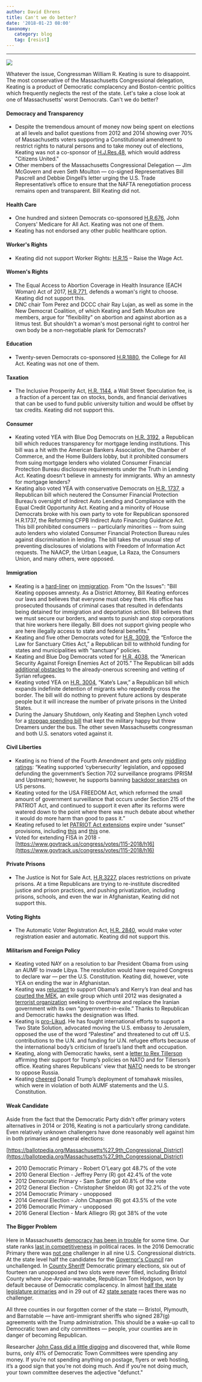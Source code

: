 ```yaml
---
author: David Ehrens
title: Can't we do better?
date: '2018-01-23 08:00'
taxonomy:
   category: blog
   tag: [resist]
---
```

---

![](keating.jpg)

Whatever the issue, Congressman William R. Keating is sure to disappoint. The most conservative of the Massachusetts Congressional delegation, Keating is a product of Democratic complacency and Boston-centric politics which frequently neglects the rest of the state. Let's take a close look at one of Massachusetts' worst Democrats. Can't we do better?

#### Democracy and Transparency

- Despite the tremendous amount of money now being spent on elections at all levels and ballot questions from 2012 and 2014 showing over 70% of Massachusetts voters supporting a Constitutional amendment to restrict rights to natural persons and to take money out of elections, Keating was not a co-sponsor of [H.J.Res.48](https://www.congress.gov/bill/115th-congress/house-joint-resolution/48/text), which would address "Citizens United."
- Other members of the Massachusetts Congressional Delegation — JIm McGovern and even Seth Moulton — co-signed Representatives Bill Pascrell and Debbie Dingell’s letter urging the U.S. Trade Representative’s office to ensure that the NAFTA renegotiation process remains open and transparent. Bill Keating did not.

#### Health Care

- One hundred and sixteen Democrats co-sponsored [H.R.676](https://www.congress.gov/bill/115th-congress/house-bill/676), John Conyers' Medicare for All Act. Keating was not one of them.
- Keating has not endorsed any other public healthcare option.

#### Worker's Rights

- Keating did not support Worker Rights: [H.R.15](https://www.congress.gov/bill/115th-congress/house-bill/15) – Raise the Wage Act.

#### Women's Rights

- The Equal Access to Abortion Coverage in Health Insurance (EACH Woman) Act of 2017, [H.R.771](https://www.congress.gov/bill/115th-congress/house-bill/771), defends a woman's right to choose. Keating did not support this.
- DNC chair Tom Perez and DCCC chair Ray Lujan, as well as some in the New Democrat Coalition, of which Keating and Seth Moulton are members, argue for "flexibility" on abortion and against abortion as a litmus test. But shouldn't a woman's most personal right to control her own body be a non-negotiable plank for Democrats?

#### Education

- Twenty-seven Democrats co-sponsored [H.R.1880](https://www.congress.gov/bill/115th-congress/house-bill/1880), the College for All Act. Keating was not one of them.

#### Taxation

- The Inclusive Prosperity Act, [H.R. 1144](https://www.congress.gov/bill/115th-congress/house-bill/1144/), a Wall Street Speculation fee, is a fraction of a percent tax on stocks, bonds, and financial derivatives that can be used to fund public university tuition and would be offset by tax credits. Keating did not support this.

#### Consumer

- Keating voted YEA with Blue Dog Democrats on [H.R. 3192](https://www.congress.gov/bill/114th-congress/house-bill/3192), a Republican bill which reduces transparency for mortgage lending institutions. This bill was a hit with the American Bankers Association, the Chamber of Commerce, and the Home Builders lobby, but it prohibited consumers from suing mortgage lenders who violated Consumer Financial Protection Bureau disclosure requirements under the Truth in Lending Act. Keating doesn't believe in amnesty for immigrants. Why an amnesty for mortgage lenders?
- Keating also voted YEA with conservative Democrats on [H.R. 1737](https://www.congress.gov/bill/114th-congress/house-bill/1737), a Republican bill which neutered the Consumer Financial Protection Bureau’s oversight of Indirect Auto Lending and Compliance with the Equal Credit Opportunity Act. Keating and a minority of House Democrats broke with his own party to vote for Republican sponsored H.R.1737, the Reforming CFPB Indirect Auto Financing Guidance Act. This bill prohibited consumers -- particularly minorities -- from suing auto lenders who violated Consumer Financial Protection Bureau rules against discrimination in lending. The bill takes the unusual step of preventing disclosures of violations with Freedom of Information Act requests. The NAACP, the Urban League, La Raza, the Consumers Union, and many others, were opposed.

#### Immigration

- Keating is a [hard-liner](http://www.ontheissues.org/MA/Bill_Keating_Immigration.htm) on [immigration](http://www.ontheissues.org/MA/Bill_Keating_AE.htm). From "On the Issues": "Bill Keating opposes amnesty. As a District Attorney, Bill Keating enforces our laws and believes that everyone must obey them. His office has prosecuted thousands of criminal cases that resulted in defendants being detained for immigration and deportation action. Bill believes that we must secure our borders, and wants to punish and stop corporations that hire workers here illegally. Bill does not support giving people who are here illegally access to state and federal benefits."
- Keating and five other Democrats voted for [H.R. 3009](https://www.congress.gov/bill/114th-congress/house-bill/3009/), the “Enforce the Law for Sanctuary Cities Act,” a Republican bill to withhold funding for states and municipalities with “sanctuary” policies. 
- Keating and Blue Dog Democrats voted for [H.R. 4038](https://www.congress.gov/bill/114th-congress/house-bill/4038), the “American Security Against Foreign Enemies Act of 2015.” The Republican bill adds [additional obstacles](http://www.capecodtimes.com/article/20151125/NEWS/151129627) to the already-onerous screening and vetting of Syrian refugees.
- Keating voted YEA on [H.R. 3004](https://www.congress.gov/bill/115th-congress/house-bill/3004/), “Kate’s Law,” a Republican bill which expands indefinite detention of migrants who repeatedly cross the border. The bill will do nothing to prevent future actions by desperate people but it will increase the number of private prisons in the United States.
- During the January Shutdown, only Keating and Stephen Lynch voted for a [stopgap spending bill](http://www.wbur.org/news/2018/01/22/markey-warren-vote-funding-bill) that kept the military happy but threw Dreamers under the bus. The other seven Massachusetts congressman and both U.S. senators voted against it.

#### Civil Liberties

- Keating is no friend of the Fourth Amendment and gets only [middling ratings](https://warrantless.org/2016/09/how-massachusetts-congressmembers-stack-up-on-mass-surveillance/): “Keating supported ‘cybersecurity’ legislation, and opposed defunding the government’s Section 702 surveillance programs (PRISM and Upstream); however, he supports banning [backdoor searches](https://www.congress.gov/bill/114th-congress/house-bill/5293/all-info) on US persons. 
- Keating voted for the USA FREEDOM Act, which reformed the small amount of government surveillance that occurs under Section 215 of the PATRIOT Act, and continued to support it even after its reforms were watered down to the point where there was much debate about whether it would do more harm than good to pass it.” 
- Keating refused to let [PATRIOT Act extensions](https://ssl.capwiz.com/aclu/issues/votes/?votenum=376&chamber=H&congress=1121) expire under “sunset” provisions, including [this](https://ssl.capwiz.com/aclu/issues/votes/?votenum=66&chamber=H&congress=1121) and [this](https://ssl.capwiz.com/aclu/issues/votes/?votenum=36&chamber=H&congress=1121) one.
- Voted for extending FISA in 2018 - [https://www.govtrack.us/congress/votes/115-2018/h16](https://www.govtrack.us/congress/votes/115-2018/h16)

#### Private Prisons

- The Justice is Not for Sale Act, [H.R.3227](https://www.congress.gov/bill/114th-congress/house-bill/3543), places restrictions on private prisons. At a time Republicans are trying to re-institute discredited justice and prison practices, and pushing privatization, including prisons, schools, and even the war in Afghanistan, Keating did not support this.

#### Voting Rights

- The Automatic Voter Registration Act, [H.R. 2840](https://www.congress.gov/bill/115th-congress/house-bill/2840), would make voter registration easier and automatic. Keating did not support this.

#### Militarism and Foreign Policy

- Keating voted NAY on a resolution to bar President Obama from using an AUMF to invade Libya. The resolution would have required Congress to declare war — per the U.S. Constitution. Keating did, however, vote YEA on ending the war in Afghanistan.
- Keating was [reluctant](http://news.wgbh.org/post/bill-keating-still-mulling-over-iran-deal) to support Obama’s and Kerry’s Iran deal and has [courted the MEK](https://irana60.wordpress.com/2017/06/23/u-s-congress-sponsors-resolution-seeking-justice-for-mek-members-massacred-by-iran-regime-in-1988/), an exile group which until 2012 was designated a [terrorist organization](https://en.wikipedia.org/wiki/People%27s_Mujahedin_of_Iran) seeking to overthrow and replace the Iranian government with its own “government-in-exile.” Thanks to Republican and Democratic hawks the designation was lifted.
- Keating is [pro-Likud](http://issues2000.org/MA/Bill_Keating_Foreign_Policy.htm). He has fought international efforts to support a Two State Solution, advocated moving the U.S. embassy to Jerusalem, opposed the use of the word “Palestine” and threatened to cut off U.S. contributions to the U.N. and funding for U.N. refugee efforts because of the international body’s criticism of Israel’s land theft and occupation.
- Keating, along with Democratic hawks, sent a [letter to Rex Tillerson](http://poe.house.gov/_cache/files/8/8/88541729-4e95-4d24-8eb7-07d40be618d1/CC9D59BA90C4706C9E436A24A229BE42.06.12.17-tnt-nato-art-5-letter.pdf) affirming their support for Trump’s policies on NATO and for Tillerson’s office. Keating shares Republicans’ view that [NATO](http://www.wickedlocal.com/news/20170625/us-rep-keating-nation-is-facing-critical-time) needs to be stronger to oppose Russia.
- Keating [cheered](http://www.capecod.com/newscenter/congressman-keating-says-strike-against-syria-was-necessary-and-proportional/) Donald Trump’s deployment of tomahawk missiles, which were in violation of both AUMF statements and the U.S. Constitution.

#### Weak Candidate

Aside from the fact that the Democratic Party didn't offer primary voters alternatives in 2014 or 2016, Keating is not a particularly strong candidate. Even relatively unknown challengers have done reasonably well against him in both primaries and general elections:

[https://ballotpedia.org/Massachusetts%27_9th_Congressional_District](https://ballotpedia.org/Massachusetts%27_9th_Congressional_District)

- 2010 Democratic Primary - Robert O'Leary got 48.7% of the vote
- 2010 General Election - Jeffrey Perry (R) got 42.4% of the vote
- 2012 Democratic Primary - Sam Sutter got 40.8% of the vote
- 2012 General Election - Christopher Sheldon (R) got 32.2% of the vote
- 2014 Democratic Primary - unopposed
- 2014 General Election - John Chapman (R) got 43.5% of the vote
- 2016 Democratic Primary - unopposed
- 2016 General Election - Mark Alliegro (R) got 38% of the vote

#### The Bigger Problem

Here in Massachusetts [democracy has been in trouble](http://www.wbur.org/politicker/2016/10/13/competitive-state-elections) for some time. Our state ranks [last in competitiveness](https://ballotpedia.org/2016_state_legislative_elections_analyzed_using_a_Competitiveness_Index) in political races. In the 2016 Democratic Primary there was [not one](http://electionstats.state.ma.us/elections/search/year_from:2016/year_to:2016/office_id:5/stage:Democratic/show_details:1) challenger in all nine U.S. Congressional districts. At the state level half the candidates for the [Governor's Council](http://electionstats.state.ma.us/elections/search/year_from:2016/year_to:2016/office_id:529/stage:Democratic/show_details:1) ran unchallenged. In [County Sheriff](http://electionstats.state.ma.us/elections/search/year_from:2016/year_to:2016/office_id:386/stage:Democratic/show_details:1) Democratic primary elections, six out of fourteen ran unopposed and two slots were never filled, including Bristol County where Joe-Arpaio-wannabe, Republican Tom Hodgson, won by default because of Democratic complacency. In almost [half the state legislature primaries](http://electionstats.state.ma.us/elections/search/year_from:2016/year_to:2016/office_id:8/stage:Democratic/n_candidates_operand:%3C=/n_candidates:1/show_details:1) and in 29 out of 42 [state senate](http://electionstats.state.ma.us/elections/search/year_from:2016/year_to:2016/office_id:9/stage:Democratic/show_details:1) races there was no challenger.

All three counties in our forgotten corner of the state — Bristol, Plymouth, and Barnstable — have anti-immigrant sheriffs who signed 287(g) agreements with the Trump administration. This should be a wake-up call to Democratic town and city committees — people, your counties are in danger of becoming Republican.

Researcher [John Cass did a little digging](https://www.committeecitizen.com/2017/04/24/massachusetts-democratic-town-committees-spending-money/) and discovered that, while Rome burns, only 41% of Democratic Town Committees were spending any money. If you’re not spending anything on postage, flyers or web hosting, it’s a good sign that you’re not doing much. And if you’re not doing much, your town committee deserves the adjective "defunct."

